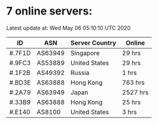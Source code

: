 # 7 online servers:

Latest update at: Wed May 06 05:10:10 UTC 2020

| ID | ASN | Server Country | Online |
| -- | --- | -------------- | ------ |
| #.7F1D | AS63949 | Singapore | 29 hrs |
| #.9FC3 | AS53889 | United States | 29 hrs |
| #.1F2B | AS49392 | Russia | 1 hrs |
| #.BD3E | AS63888 | Hong Kong | 763 hrs |
| #.2A79 | AS63949 | Japan | 2527 hrs |
| #.33B9 | AS63888 | Hong Kong | 25 hrs |
| #.E140 | AS8100 | United States | 3 hrs |

